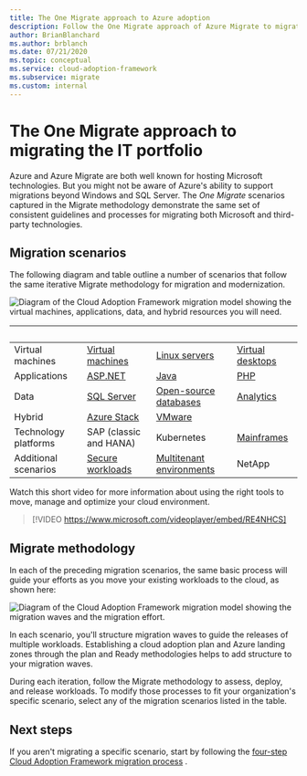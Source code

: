 ```yaml
---
title: The One Migrate approach to Azure adoption
description: Follow the One Migrate approach of Azure Migrate to migrate and modernize entire IT portfolios.
author: BrianBlanchard
ms.author: brblanch
ms.date: 07/21/2020
ms.topic: conceptual
ms.service: cloud-adoption-framework
ms.subservice: migrate
ms.custom: internal
---
```


# The One Migrate approach to migrating the IT portfolio

Azure and Azure Migrate are both well known for hosting Microsoft technologies. But you might not be aware of Azure's ability to support migrations beyond Windows and SQL Server. The *One Migrate* scenarios captured in the Migrate methodology demonstrate the same set of consistent guidelines and processes for migrating both Microsoft and third-party technologies.

## Migration scenarios

The following diagram and table outline a number of scenarios that follow the same iterative Migrate methodology for migration and modernization.

![Diagram of the Cloud Adoption Framework migration model showing the virtual machines, applications, data, and hybrid resources you will need.](../_images/migrate/one-migrate.png)

| <span title="Scenario">&nbsp;</span> | <span title="Column 2">&nbsp;</span> | <span title="Column 3">&nbsp;</span> | <span title="Column 4">&nbsp;</span> |
|--|---------|---------|---------|
| Virtual machines | [Virtual machines](../migrate/azure-best-practices/contoso-migration-rehost-vm.md) | [Linux servers](../migrate/azure-best-practices/contoso-migration-rehost-linux-vm.md) | [Virtual desktops](./wvd/index.md) |
| Applications | [ASP.NET](../migrate/azure-best-practices/contoso-migration-refactor-web-app-sql.md) | [Java](/azure/developer/java/migration/migration-overview?bc=/azure/cloud-adoption-framework/_bread/toc.json&toc=/azure/cloud-adoption-framework/toc.json) | [PHP](../migrate/azure-best-practices/contoso-migration-refactor-linux-app-service-mysql.md) |
| Data | [SQL Server](../migrate/azure-best-practices/contoso-migration-rehost-vm-sql-managed-instance.md) | [Open-source databases](../migrate/azure-best-practices/sql-migration.md) | [Analytics](../migrate/azure-best-practices/analytics/analytics-solutions-overview.md) |
| Hybrid | [Azure Stack](./azure-stack/index.md) | [VMware](/azure/cloud-adoption-framework/scenarios/azure-vmware/) | |
| Technology platforms | SAP (classic and HANA) | Kubernetes | [Mainframes](../infrastructure/mainframe-migration/index.md) |
| Additional scenarios | [Secure workloads](../migrate/azure-best-practices/migrate-best-practices-security-management.md) | [Multitenant environments](/azure/lighthouse/how-to/migration-at-scale?bc=/azure/cloud-adoption-framework/_bread/toc.json&toc=/azure/cloud-adoption-framework/toc.json) | NetApp |

Watch this short video for more information about using the right tools to move, manage and optimize your cloud environment.

<!-- markdownlint-disable MD034 -->

> [!VIDEO https://www.microsoft.com/videoplayer/embed/RE4NHCS]

<!-- markdownlint-enable MD034 -->

## Migrate methodology

In each of the preceding migration scenarios, the same basic process will guide your efforts as you move your existing workloads to the cloud, as shown here:

![Diagram of the Cloud Adoption Framework migration model showing the migration waves and the migration effort.](../_images/migrate/methodology.png)

In each scenario, you'll structure migration waves to guide the releases of multiple workloads. Establishing a cloud adoption plan and Azure landing zones through the plan and Ready methodologies helps to add structure to your migration waves.

During each iteration, follow the Migrate methodology to assess, deploy, and release workloads. To modify those processes to fit your organization's specific scenario, select any of the migration scenarios listed in the table.

## Next steps

If you aren't migrating a specific scenario, start by following the [four-step Cloud Adoption Framework migration process](../migrate/index.md)
.
